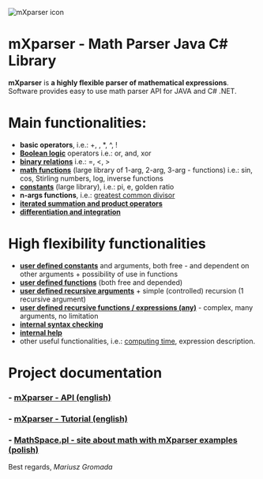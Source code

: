 ![mXparser icon](http://mathspace.pl/wp-content/uploads/2015/12/mxparser-logo-pi.png)
# mXparser - Math Parser Java C# Library
**mXparser** is **a highly flexible parser of mathematical expressions**. Software provides easy to use math parser API for JAVA and C# .NET. 

# Main functionalities:
- **basic operators**, i.e.: +, , *, ^, !
- **[Boolean logic](http://mathspace.pl/mxparser/api/org/mariuszgromada/math/mxparser/mathcollection/BooleanAlgebra.html)** operators i.e.: or, and, xor
- **[binary relations](http://mathspace.pl/mxparser/api/org/mariuszgromada/math/mxparser/mathcollection/BinaryRelations.html)** i.e.: =, <, >
- **[math functions](http://mathspace.pl/mxparser/api/org/mariuszgromada/math/mxparser/mathcollection/MathFunctions.html)** (large library of 1-arg, 2-arg, 3-arg - functions) i.e.: sin, cos, Stirling numbers, log, inverse functions
- **[constants](http://mathspace.pl/mxparser/api/org/mariuszgromada/math/mxparser/mathcollection/MathConstants.html)** (large library), i.e.: pi, e, golden ratio
- **n-args functions**, i.e.: [greatest common divisor](http://mathspace.pl/mxparser/api/org/mariuszgromada/math/mxparser/mathcollection/MathFunctions.html#gcd(int...))
- **[iterated summation and product operators](http://mathspace.pl/mxparser/api/org/mariuszgromada/math/mxparser/mathcollection/NumberTheory.html)**
- **[differentiation and integration](http://mathspace.pl/mxparser/api/org/mariuszgromada/math/mxparser/mathcollection/NumericalAnalysis.html)**


# High flexibility functionalities
- **[user defined constants](http://mathspace.pl/mxparser/api/org/mariuszgromada/math/mxparser/Constant.html)** and arguments, both free - and dependent on other arguments + possibility of use in functions
- **[user defined functions](http://mathspace.pl/mxparser/api/org/mariuszgromada/math/mxparser/Function.html)** (both free and depended)
- **[user defined recursive arguments](http://mathspace.pl/mxparser/api/org/mariuszgromada/math/mxparser/RecursiveArgument.html)** + simple (controlled) recursion (1 recursive argument)
- **[user defined recursive functions / expressions (any)](http://mathspace.pl/mxparser/api/org/mariuszgromada/math/mxparser/Function.html#setRecursiveMode())** - complex, many arguments, no limitation 
- **[internal syntax checking](http://mathspace.pl/mxparser/api/org/mariuszgromada/math/mxparser/Expression.html#checkSyntax())**
- **[internal help](http://mathspace.pl/mxparser/api/org/mariuszgromada/math/mxparser/Expression.html#getHelp())**
- other useful functionalities, i.e.: [computing time](http://mathspace.pl/mxparser/api/org/mariuszgromada/math/mxparser/Expression.html#getComputingTime()), expression description.

# Project documentation
### - [mXparser - API (english)](http://mathspace.pl/mxparser/api/)
### - [mXparser - Tutorial (english)](http://mathspace.pl/mxparser-tutorial/)
### - [MathSpace.pl - site about math with mXparser examples (polish)](http://mathspace.pl/)

Best regards,
*Mariusz Gromada*
